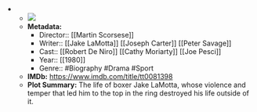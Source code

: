 - 
    - ![](https://m.media-amazon.com/images/M/MV5BYjRmODkzNDItMTNhNi00YjJlLTg0ZjAtODlhZTM0YzgzYThlXkEyXkFqcGdeQXVyNzQ1ODk3MTQ@._V1_SX300.jpg)  
    - **Metadata:**
        - Director:: [[Martin Scorsese]]
        - Writer:: [[Jake LaMotta]] [[Joseph Carter]] [[Peter Savage]]
        - Cast:: [[Robert De Niro]] [[Cathy Moriarty]] [[Joe Pesci]]
        - Year:: [[1980]]
        - Genre:: #Biography #Drama #Sport
    - **IMDb:** https://www.imdb.com/title/tt0081398
    - **Plot Summary:** The life of boxer Jake LaMotta, whose violence and temper that led him to the top in the ring destroyed his life outside of it.
